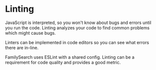 # Linting

JavaScript is interpreted, so you won't know about bugs and errors until you run the code. Linting analyzes your code to find common problems which might cause bugs.

Linters can be implemented in code editors so you can see what errors there are in-line.

FamilySearch uses ESLint with a shared config. Linting can be a requirement for code quality and provides a good metric.